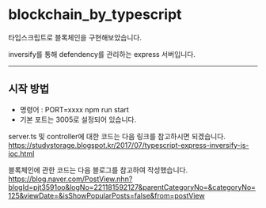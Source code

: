# blockchain_by_typescript
타입스크립트로 블록체인을 구현해보았습니다. 

inversify를 통해 defendency를 관리하는 express 서버입니다. 

---
## 시작 방법 

- 명령어 : PORT=xxxx npm run start 
- 기본 포트는 3005로 설정되어 있습니다. 

server.ts 및 controller에 대한 코드는 다음 링크를 참고하시면 되겠습니다. 
https://studystorage.blogspot.kr/2017/07/typescript-express-inversify-js-ioc.html

 
블록체인에 관한 코드는 다음 블로그를 참고하여 작성했습니다.
https://blog.naver.com/PostView.nhn?blogId=pjt3591oo&logNo=221181592127&parentCategoryNo=&categoryNo=125&viewDate=&isShowPopularPosts=false&from=postView


